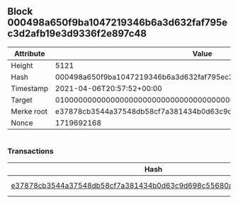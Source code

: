 ## Block 000498a650f9ba1047219346b6a3d632faf795ec3d2afb19e3d9336f2e897c48

Attribute | Value
--- | ---
Height | 5121
Hash | 000498a650f9ba1047219346b6a3d632faf795ec3d2afb19e3d9336f2e897c48
Timestamp | 2021-04-06T20:57:52+00:00
Target | 0100000000000000000000000000000000000000000000000000000000000000
Merke root | e37878cb3544a37548db58cf7a381434b0d63c9d698c55680a02c3082347c231
Nonce | 1719692168

```

```

### Transactions

Hash | Amount
--- | ---
[e37878cb3544a37548db58cf7a381434b0d63c9d698c55680a02c3082347c231](e37878cb3544a37548db58cf7a381434b0d63c9d698c55680a02c3082347c231.md) | 10.00000000 SKEPTI 
